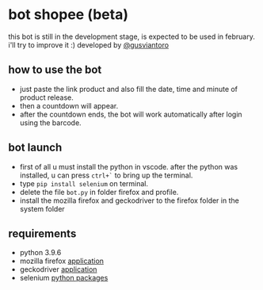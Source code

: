 # bot shopee (beta)
this bot is still in the development stage, is expected to be used in february. i'll try to improve it :)
developed by [@gusviantoro](instagram.com/gusviantoro)

## how to use the bot
* just paste the link product and also fill the date, time and minute of product release.
* then a countdown will appear.
* after the countdown ends, the bot will work automatically after login using the barcode.

## bot launch
* first of all u must install the python in vscode. after the python was installed, u can press <code>ctrl+`</code> to bring up the terminal.
* type <code>pip install selenium</code> on terminal.
* delete the file <code>bot.py</code> in folder firefox and profile.
* install the mozilla firefox and geckodriver to the firefox folder in the system folder

## requirements
* python 3.9.6
* mozilla firefox [application](https://mozilla.org)
* geckodriver [application](https://github.com/mozilla/geckodriver/releases)
* selenium [python packages](https://pypi.org/project/selenium/)
